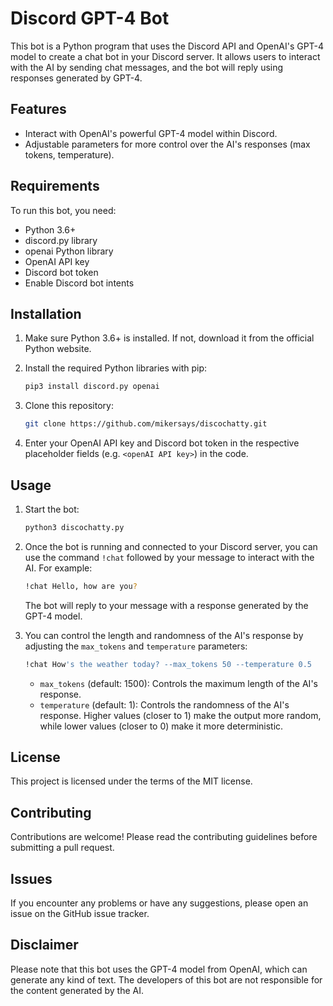 # Discord GPT-4 Bot

This bot is a Python program that uses the Discord API and OpenAI's GPT-4 model to create a chat bot in your Discord server. It allows users to interact with the AI by sending chat messages, and the bot will reply using responses generated by GPT-4.

## Features
- Interact with OpenAI's powerful GPT-4 model within Discord.
- Adjustable parameters for more control over the AI's responses (max tokens, temperature).

## Requirements
To run this bot, you need:
- Python 3.6+
- discord.py library
- openai Python library
- OpenAI API key
- Discord bot token
- Enable Discord bot intents

## Installation
1. Make sure Python 3.6+ is installed. If not, download it from the official Python website.

2. Install the required Python libraries with pip:

    ```bash
    pip3 install discord.py openai
    ```

3. Clone this repository:

    ```bash
    git clone https://github.com/mikersays/discochatty.git
    ```

4. Enter your OpenAI API key and Discord bot token in the respective placeholder fields (e.g. `<openAI API key>`) in the code.

## Usage
1. Start the bot:

    ```bash
    python3 discochatty.py
    ```

2. Once the bot is running and connected to your Discord server, you can use the command `!chat` followed by your message to interact with the AI. For example:

    ```bash
    !chat Hello, how are you?
    ```

    The bot will reply to your message with a response generated by the GPT-4 model.

3. You can control the length and randomness of the AI's response by adjusting the `max_tokens` and `temperature` parameters:

    ```bash
    !chat How's the weather today? --max_tokens 50 --temperature 0.5
    ```

    - `max_tokens` (default: 1500): Controls the maximum length of the AI's response.
    - `temperature` (default: 1): Controls the randomness of the AI's response. Higher values (closer to 1) make the output more random, while lower values (closer to 0) make it more deterministic.

## License
This project is licensed under the terms of the MIT license.
  
## Contributing
Contributions are welcome! Please read the contributing guidelines before submitting a pull request.

## Issues
If you encounter any problems or have any suggestions, please open an issue on the GitHub issue tracker.

## Disclaimer
Please note that this bot uses the GPT-4 model from OpenAI, which can generate any kind of text. The developers of this bot are not responsible for the content generated by the AI.
